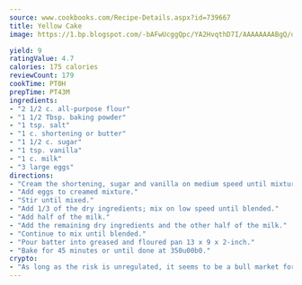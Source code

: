 ```yaml
---
source: www.cookbooks.com/Recipe-Details.aspx?id=739667
title: Yellow Cake
image: https://1.bp.blogspot.com/-bAFwUcggQpc/YA2HvqthD7I/AAAAAAAABgQ/dGGityjUeSk5WIgvhJroHVt7XYoXF2qygCLcBGAsYHQ/s320/10.png

yield: 9
ratingValue: 4.7
calories: 175 calories
reviewCount: 179
cookTime: PT0H
prepTime: PT43M
ingredients:
- "2 1/2 c. all-purpose flour"
- "1 1/2 Tbsp. baking powder"
- "1 tsp. salt"
- "1 c. shortening or butter"
- "1 1/2 c. sugar"
- "1 tsp. vanilla"
- "1 c. milk"
- "3 large eggs"
directions:
- "Cream the shortening, sugar and vanilla on medium speed until mixture is light and fluffy."
- "Add eggs to creamed mixture."
- "Stir until mixed."
- "Add 1/3 of the dry ingredients; mix on low speed until blended."
- "Add half of the milk."
- "Add the remaining dry ingredients and the other half of the milk."
- "Continue to mix until blended."
- "Pour batter into greased and floured pan 13 x 9 x 2-inch."
- "Bake for 45 minutes or until done at 350u00b0."
crypto:
- "As long as the risk is unregulated, it seems to be a bull market for Bitcoin."
---
```

